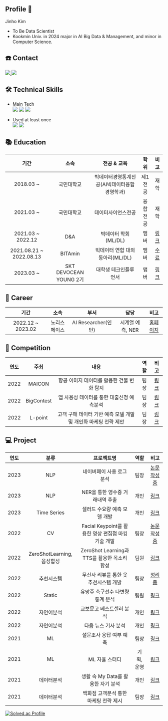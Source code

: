 ## Profile 👋
Jinho Kim
* To Be Data Scientist
* Kookmin Univ. in 2024 major in AI Big Data & Management, and minor in Computer Science.


## ☎️ Contact
<a href="https://jh-datahouse.tistory.com/">
    <img 
        src="http://img.shields.io/badge/-Tistory-97979A?style=flat&logo=Tistory&link=https://jh-datahouse.tistory.com//&logoColor=white">
    
 <img src="https://img.shields.io/badge/jinho5913@naver.com-03C75A?style=flat&logo=Naver&logoColor=white"/>

</a>


## 🛠 Technical Skills
 * Main Tech  
<img src="https://img.shields.io/badge/Python-3776AB?style=flat&logo=Python&logoColor=white"/> <img src="https://img.shields.io/badge/PyTorch-EE4C2C?style=flat&logo=PyTorch&logoColor=white"/> <img src="https://img.shields.io/badge/Jupyter-F37626?style=flat&logo=Jupyter&logoColor=white"/> 

 * Used at least once  
<img src="https://img.shields.io/badge/SQL-4479A1?style=flat&logo=MySQL&logoColor=white"/> <img src="https://img.shields.io/badge/TensorFlow-FF6F00?style=flat&logo=TensorFlow&logoColor=white"/> 

    
## 📚 Education

| 기간 | 소속 | 전공 & 교육 | 학위 | 비고 |
| :------: | :------: | :------: | :------: | :------: |
| 2018.03 ~ | 국민대학교  | 빅데이터경영통계전공(AI빅데이터융합경영학과) | 제1전공 | 재학 |
| 2021.03 ~ | 국민대학교 | 데이터사이언스전공 | 융합전공 | 재학 |
| 2021.03 ~ 2022.12 | D&A | 빅데이터 학회(ML/DL) | 맴버 | [링크](https://cms.kookmin.ac.kr/kmu-dna/index.do)|
| 2021.08.21 ~ 2022.08.13 | BITAmin | 빅데이터 연합 대외 동아리(ML/DL) | 맴버 | [수료](https://github.com/jinho5913/jinho5913/blob/main/%E1%84%8B%E1%85%A7%E1%86%AB%E1%84%92%E1%85%A1%E1%86%B8%E1%84%83%E1%85%A9%E1%86%BC%E1%84%8B%E1%85%A1%E1%84%85%E1%85%B5%20%E1%84%87%E1%85%B5%E1%84%90%E1%85%A1%E1%84%86%E1%85%B5%E1%86%AB%20%E1%84%89%E1%85%AE%E1%84%85%E1%85%AD%E1%84%8C%E1%85%B3%E1%86%BC.jpeg) |
| 2023.03 ~ | SKT DEVOCEAN YOUNG 2기 | 대학생 테크인플루언서 | 맴버 | [링크](https://devocean.sk.com/) |

## 📔 Career

| 기간 | 소속 | 부서 | 담당 | 비고 |
| :------: | :------: | :------: | :------: | :------: |
| 2022.12 ~ 2023.02 | 노리스페이스 | AI Researcher(인턴) | 시계열 예측, NER | [홈페이지](https://www.norispace.com/)
    

## 🏅 Competition
| 연도 | 주최 | 내용 | 역할 | 비고 |
| :------: | :------: | :------: | :------: | :------: |
| 2022 | MAICON | 항공 이미지 데이터를 활용한 건물 변화 탐지 | 팀장 | [링크](https://github.com/jinho5913/CV_Detecting-buildings-using-aircraft-image-data-data) |
| 2022 | BigContest | 앱 사용성 데이터를 통한 대출신청 예측분석 | 팀장 | [링크](https://github.com/jinho5913/ML_Prediction-Analysis-of-Loan-Application) |
| 2022 | L-point | 고객 구매 데이터 기반 예측 모델 개발 및 개인화 마케팅 전략 제안 | 팀장 | [링크](https://github.com/jinho5913/ML_Developing-a-Purchase-Forecast-model) |



## 💻  Project

| 연도 | 분류 | 프로젝트명 | 역할 | 비고 |
| :------: | :------: | :------: | :------: | :------: |
| 2023 | NLP | 네이버페이 사용 로그 분석 | 팀장 | [논문 작성중](https://github.com/jinho5913/NLP_Investigate-Naver-Pay-usage-logs) |
| 2023 | NLP | NER을 통한 영수증 거래내역 추출 | 개인 | [링크](https://github.com/jinho5913/NLP_Receipt-data-NER) |
| 2023 | Time Series | 샐러드 수요량 예측 모델 개발 | 개인 | [링크](https://github.com/jinho5913/DL_Time-Series-Forecasting) |
| 2022 | CV | Facial Keypoint를 활용한 영상 편집점 마킹 기술 개발 | 팀장 | [논문 작성중](https://github.com/jinho5913/CV_Development-of-Video-Editing-Point-Marking-Technology-Using-Facial-Keypoint) |
| 2022 | ZeroShotLearning, 음성합성 | ZeroShot Learning과 TTS를 활용한 목소리 합성 | 팀원 | [링크](https://github.com/jinho5913/ZtarGAN-VC) |
| 2022 | 추천시스템 | 무신사 리뷰를 통한 옷 추천시스템 개발 | 팀장 | [정리중](https://github.com/jinho5913/RS_Review-based-Clothing-Recommendation-System) |
| 2022 | Static | 유망주 축구선수 다변량 통계 분석 | 팀원 | [링크](https://github.com/jinho5913/Static_Analysis-of-promising-soccer-players) |
| 2022 | 자연어분석 | 교보문고 베스트셀러 분석 | 개인 | [링크](https://github.com/jinho5913/NLP_Kyobo-Bookstore-Best-Seller-Analysis) |
| 2022 | 자연어분석 | 다음 뉴스 기사 분석 | 개인 | [링크](https://github.com/jinho5913/NLP_Daum-New-Analysis) |
| 2021 | ML | 설문조사 응답 여부 예측 | 팀장 | [링크](https://github.com/jinho5913/ML_Predict-survey-responses) |
| 2021 | ML | ML 자율 스터디 | 기획, 운영 | [링크](https://github.com/jinho5913/ML_Self-Group-Study) |
| 2021 | 데이터분석 | 생활 속 My Data를 활용한 자기 분석 | 개인 | [링크](https://github.com/jinho5913/DA_Self-Analysis-with-My-Data) |
| 2021 | 데이터분석 | 백화점 고객분석 통한 마케팅 전략 제시 | 팀장 | [링크](https://github.com/jinho5913/DA_Business-analysis-with-Data) |





[![Solved.ac Profile](http://mazassumnida.wtf/api/v2/generate_badge?boj=jinho5913)](https://solved.ac/jinho5913/)
